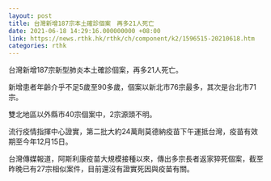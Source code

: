 ```yaml
---
layout: post
title: 台灣新增187宗本土確診個案　再多21人死亡
date: 2021-06-18 14:29:16.000000000 +08:00
link: https://news.rthk.hk/rthk/ch/component/k2/1596515-20210618.htm
categories: rthk
---
```


台灣新增187宗新型肺炎本土確診個案，再多21人死亡。

新增患者年齡介乎不足5歲至90多歲，個案以新北市76宗最多，其次是台北市71宗。

雙北地區以外縣市40宗個案中，2宗源頭不明。

流行疫情指揮中心證實，第二批大約24萬劑莫德納疫苗下午運抵台灣，疫苗有效期至今年12月15日。

台灣傳媒報道，阿斯利康疫苗大規模接種以來，傳出多宗長者返家猝死個案，截至昨晚已有27宗相似案件，目前還沒有證實死因與疫苗有關。
